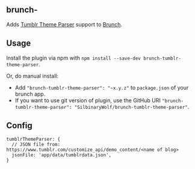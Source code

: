 ## brunch-
Adds [Tumblr Theme Parser](https://github.com/carrot/tumblr-theme-parser) support to [Brunch](https://github.com/brunch/brunch).

## Usage
Install the plugin via npm with `npm install --save-dev brunch-tumblr-theme-parser`.

Or, do manual install:

* Add `"brunch-tumblr-theme-parser": "~x.y.z"` to `package.json` of your brunch app.
* If you want to use git version of plugin, use the GitHub URI
`"brunch-tumblr-theme-parser": "SilbinaryWolf/brunch-tumblr-theme-parser"`.

## Config
```
tumblrThemeParser: {
  // JSON file from: https://www.tumblr.com/customize_api/demo_content/<name of blog>
  jsonFile: 'app/data/tumblrdata.json',
}
```

